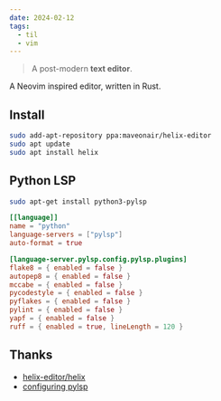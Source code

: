 ```yaml
---
date: 2024-02-12
tags:
  - til
  - vim
---
```


> A post-modern **text editor**. 

A Neovim inspired editor, written in Rust.

## Install

```sh
sudo add-apt-repository ppa:maveonair/helix-editor
sudo apt update
sudo apt install helix
```

## Python LSP

```sh
sudo apt-get install python3-pylsp
```

```toml title="~/.config/helix/languages.toml"
[[language]]
name = "python"
language-servers = ["pylsp"]
auto-format = true

[language-server.pylsp.config.pylsp.plugins]
flake8 = { enabled = false }
autopep8 = { enabled = false }
mccabe = { enabled = false }
pycodestyle = { enabled = false }
pyflakes = { enabled = false }
pylint = { enabled = false }
yapf = { enabled = false }
ruff = { enabled = true, lineLength = 120 }
```

## Thanks

- [helix-editor/helix](https://github.com/helix-editor/helix)
- [configuring pylsp](https://github.com/helix-editor/helix/discussions/6623)
